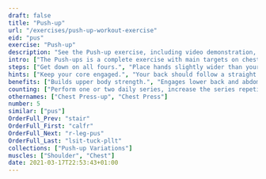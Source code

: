 ```yaml
---
draft: false
title: "Push-up"
url: "/exercises/push-up-workout-exercise"
eid: "pus"
exercise: "Push-up"
description: "See the Push-up exercise, including video demonstration, instructions on how-to perform, benefits, activated body parts and related exercises."
intro: ["The Push-ups is a complete exercise with main targets on chest, shoulders, triceps, but also working the core and back.", "Can be done anywhere as it requires no equipment. There are tons of variants aiming different results."]
steps: ["Get down on all fours.", "Place hands slightly wider than your shoulders.", "Straighten arms and legs.", "Lower the body, the chest nearly touches the floor.", "Pause, then straight your arms and push back up."]
hints: ["Keep your core engaged.", "Your back should follow a straight line."]
benefits: ["Builds upper body strength.", "Engages lower back and abdominal muscles.", "Effective exercise to build muscle.", "Protect shoulders from injury.", "While activating large muscle groups, heart will work harder to deliver oxygen-rich blood and this activity results in an effective cardiovascular exercise."]
counting: ["Perform one or two daily series, increase the series repetitions once a week.", "Set a goal for a month or year period, record your repetitions to reach that goal."]
othernames: ["Chest Press-up", "Chest Press"]
number: 5
similar: ["pus"]
OrderFull_Prev: "stair"
OrderFull_First: "calfr"
OrderFull_Next: "r-leg-pus"
OrderFull_Last: "lsit-tuck-pllt"
collections: ["Push-up Variations"]
muscles: ["Shoulder", "Chest"]
date: 2021-03-17T22:53:43+01:00
---
```

